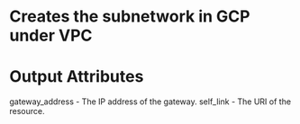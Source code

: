 # Creates the subnetwork in GCP under VPC

# Output Attributes
gateway_address - The IP address of the gateway.
self_link - The URI of the resource.